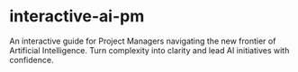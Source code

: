 # interactive-ai-pm
An interactive guide for Project Managers navigating the new frontier of Artificial Intelligence. Turn complexity into clarity and lead AI initiatives with confidence.

